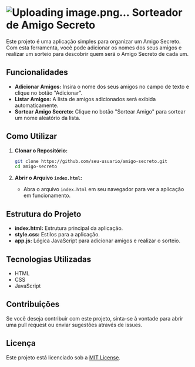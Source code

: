 # <h1>![Uploading image.png…]() Sorteador de Amigo Secreto </h1>

Este projeto é uma aplicação simples para organizar um Amigo Secreto. Com esta ferramenta, você pode adicionar os nomes dos seus amigos e realizar um sorteio para descobrir quem será o Amigo Secreto de cada um.

## Funcionalidades

- **Adicionar Amigos:** Insira o nome dos seus amigos no campo de texto e clique no botão "Adicionar".
- **Listar Amigos:** A lista de amigos adicionados será exibida automaticamente.
- **Sortear Amigo Secreto:** Clique no botão "Sortear Amigo" para sortear um nome aleatório da lista.

## Como Utilizar

1. **Clonar o Repositório:**
    ```bash
    git clone https://github.com/seu-usuario/amigo-secreto.git
    cd amigo-secreto
    ```

2. **Abrir o Arquivo `index.html`:**
    - Abra o arquivo `index.html` em seu navegador para ver a aplicação em funcionamento.

## Estrutura do Projeto

- **index.html:** Estrutura principal da aplicação.
- **style.css:** Estilos para a aplicação.
- **app.js:** Lógica JavaScript para adicionar amigos e realizar o sorteio.

## Tecnologias Utilizadas

- HTML
- CSS
- JavaScript

## Contribuições

Se você deseja contribuir com este projeto, sinta-se à vontade para abrir uma pull request ou enviar sugestões através de issues.

## Licença

Este projeto está licenciado sob a [MIT License](LICENSE).
